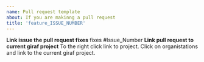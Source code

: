 ```yaml
---
name: Pull request template
about: If you are makinng a pull request
title: 'feature_ISSUE_NUMBER'
---
```


**Link issue the pull request fixes**
fixes #Issue_Number
**Link pull request to current giraf project**
To the right click link to project. Click on organistations and link to the current giraf project. 
